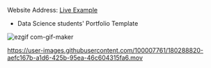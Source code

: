 Website Address: [Live Example](https://jennadof.github.io/JenniferPortfolio/)

- Data Science students' Portfolio Template


![ezgif com-gif-maker](https://drive.google.com/file/d/1KHZw8HuFYOZ57plYMxTza4-rArs_W9s8/view?usp=sharing)



https://user-images.githubusercontent.com/100007761/180288820-aefc167b-a1d6-425b-95ea-46c604315fa6.mov

